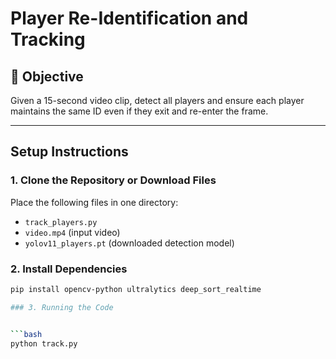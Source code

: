 # Player Re-Identification and Tracking

## 🎯 Objective
Given a 15-second video clip, detect all players and ensure each player maintains the same ID even if they exit and re-enter the frame.

---

## Setup Instructions

### 1. Clone the Repository or Download Files

Place the following files in one directory:
- `track_players.py`
- `video.mp4` (input video)
- `yolov11_players.pt` (downloaded detection model)

### 2. Install Dependencies

```bash
pip install opencv-python ultralytics deep_sort_realtime

### 3. Running the Code


```bash
python track.py